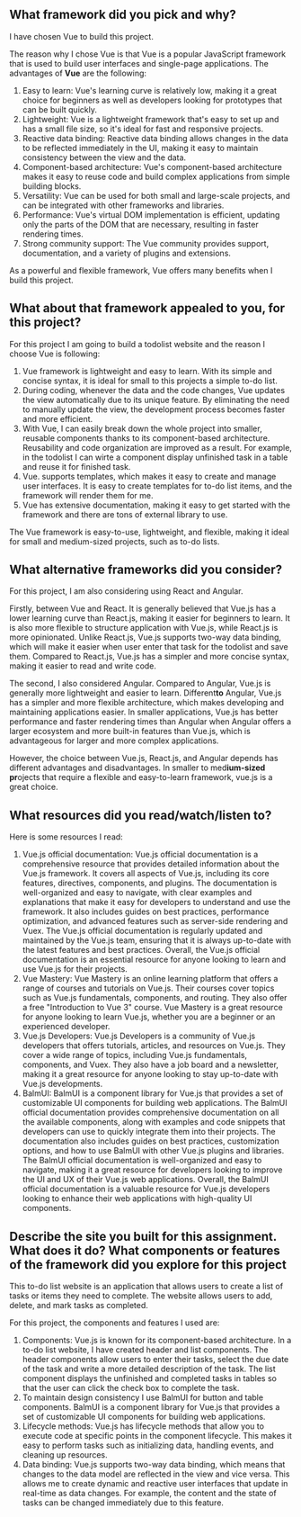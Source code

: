 ## **What framework did you pick and why?**

I have chosen Vue to build this project.

The reason why I chose Vue is that Vue is a popular JavaScript framework that is used to build user interfaces and single-page applications. The advantages of **Vue** are the following:

1. Easy to learn: Vue's learning curve is relatively low, making it a great choice for beginners as well as developers looking for prototypes that can be built quickly.
2. Lightweight: Vue is a lightweight framework that's easy to set up and has a small file size, so it's ideal for fast and responsive projects.
3. Reactive data binding: Reactive data binding allows changes in the data to be reflected immediately in the UI, making it easy to maintain consistency between the view and the data.
4. Component-based architecture: Vue's component-based architecture makes it easy to reuse code and build complex applications from simple building blocks.
5. Versatility: Vue can be used for both small and large-scale projects, and can be integrated with other frameworks and libraries.
6. Performance: Vue's virtual DOM implementation is efficient, updating only the parts of the DOM that are necessary, resulting in faster rendering times.
7. Strong community support: The Vue community provides support, documentation, and a variety of plugins and extensions.

As a powerful and flexible framework, Vue offers many benefits when I build this project.

## **What about that framework appealed to you, for this project?**

For this project I am going to build a todolist website and the reason I choose Vue is following:

1. Vue framework is lightweight and easy to learn. With its simple and concise syntax, it is ideal for small to this projects a simple to-do list.
2. During coding, whenever the data and the code changes, Vue updates the view automatically due to its unique feature. By eliminating the need to manually update the view, the development process becomes faster and more efficient.
3. With Vue, I can easily break down the whole project into smaller, reusable components thanks to its component-based architecture. Reusability and code organization are improved as a result. For example, in the todolist I can wirte a component display unfinished task in a table and reuse it for finished task.
4. Vue. supports templates, which makes it easy to create and manage user interfaces. It is easy to create templates for to-do list items, and the framework will render them for me.
5. Vue has extensive documentation, making it easy to get started with the framework and there are tons of external library to use.

The Vue framework is easy-to-use, lightweight, and flexible, making it ideal for small and medium-sized projects, such as to-do lists.

## **What alternative frameworks did you consider?**

For this project, I am also considering using React and Angular.

Firstly, between Vue and React. It is generally believed that Vue.js has a lower learning curve than React.js, making it easier for beginners to learn. It is also more flexible to structure application with Vue.js, while React.js is more opinionated. Unlike React.js, Vue.js supports two-way data binding, which will make it easier when user enter that task for the todolist and save them. Compared to React.js, Vue.js has a simpler and more concise syntax, making it easier to read and write code.

The second, I also considered Angular. Compared to Angular, Vue.js is generally more lightweight and easier to learn. Different**to** Angular, Vue.js has a simpler and more flexible architecture, which makes developing and maintaining applications easier. In smaller applications, Vue.js has better performance and faster rendering times than Angular when Angular offers a larger ecosystem and more built-in features than Vue.js, which is advantageous for larger and more complex applications.

However, the choice between Vue.js, React.js, and Angular depends has different advantages and disadvantages. In smaller to med**ium-sized pr**ojects that require a flexible and easy-to-learn framework, vue.js is a great choice.

## **What resources did you read/watch/listen to?**

Here is some resources I read:

1. Vue.js official documentation: Vue.js official documentation is a comprehensive resource that provides detailed information about the Vue.js framework. It covers all aspects of Vue.js, including its core features, directives, components, and plugins. The documentation is well-organized and easy to navigate, with clear examples and explanations that make it easy for developers to understand and use the framework. It also includes guides on best practices, performance optimization, and advanced features such as server-side rendering and Vuex. The Vue.js official documentation is regularly updated and maintained by the Vue.js team, ensuring that it is always up-to-date with the latest features and best practices. Overall, the Vue.js official documentation is an essential resource for anyone looking to learn and use Vue.js for their projects.
2. Vue Mastery: Vue Mastery is an online learning platform that offers a range of courses and tutorials on Vue.js. Their courses cover topics such as Vue.js fundamentals, components, and routing. They also offer a free "Introduction to Vue 3" course. Vue Mastery is a great resource for anyone looking to learn Vue.js, whether you are a beginner or an experienced developer.
3. Vue.js Developers: Vue.js Developers is a community of Vue.js developers that offers tutorials, articles, and resources on Vue.js. They cover a wide range of topics, including Vue.js fundamentals, components, and Vuex. They also have a job board and a newsletter, making it a great resource for anyone looking to stay up-to-date with Vue.js developments.
4. BalmUI: BalmUI is a component library for Vue.js that provides a set of customizable UI components for building web applications. The BalmUI official documentation provides comprehensive documentation on all the available components, along with examples and code snippets that developers can use to quickly integrate them into their projects. The documentation also includes guides on best practices, customization options, and how to use BalmUI with other Vue.js plugins and libraries. The BalmUI official documentation is well-organized and easy to navigate, making it a great resource for developers looking to improve the UI and UX of their Vue.js web applications. Overall, the BalmUI official documentation is a valuable resource for Vue.js developers looking to enhance their web applications with high-quality UI components.

## **Describe the site you built for this assignment. What does it do? What components or features of the framework did you explore for this project**

This to-do list website is an application that allows users to create a list of tasks or items they need to complete. The website allows users to add, delete, and mark tasks as completed.

For this project, the components and features I used are:

1. Components: Vue.js is known for its component-based architecture. In a to-do list website, I have created header and list components. The header components allow users to enter their tasks, select the due date of the task and write a more detailed description of the task. The list component displays the unfinished and completed tasks in tables so that the user can click the check box to complete the task.
2. To maintain design consistency I use BalmUI for button and table components. BalmUI is a component library for Vue.js that provides a set of customizable UI components for building web applications.
3. Lifecycle methods: Vue.js has lifecycle methods that allow you to execute code at specific points in the component lifecycle. This makes it easy to perform tasks such as initializing data, handling events, and cleaning up resources.
4. Data binding: Vue.js supports two-way data binding, which means that changes to the data model are reflected in the view and vice versa. This allows me to create dynamic and reactive user interfaces that update in real-time as data changes. For example, the content and the state of tasks can be changed immediately due to this feature.
